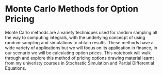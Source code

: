 # Monte Carlo Methods for Option Pricing

Monte Carlo methods are a variety techniques used for random sampling all the way to computing integrals, with the underlying concecpt of using random sampling and simulations to obtain results. These methods have a wide variety of applications but we will focus on its application in finance, in our scenario we will be calculating option prices. This notebook will walk through and explore this method of pricing options drawing material learnt from my univeristy courses in Stochastic Simulation and Partial Differential Equations.
